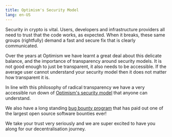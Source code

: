 ```yaml
---
title: Optimism's Security Model
lang: en-US
---
```


Security in crypto is vital. Users, developers and infrastructure providers all need to trust that the code works, as expected. When it breaks, these same groups (rightfully) demand a fast and secure fix that is clearly communicated. 

Over the years at Optimism we have learnt a great deal about this delicate balance, and the importance of transparency around security models. It is not good enough to just be transparent, it also needs to be accessible. If the average user cannot understand your security model then it does not matter how transparent it is. 

In line with this philosophy of radical transparency we have a very accessible run down of [Optimism's security model](./optimism-security-model.md) that anyone can understand. 

We also have a long standing [bug bounty program](./bounties.md) that has paid out one of the largest open source software bounties ever! 

We take your trust very seriously and we are super excited to have you along for our decentralisation journey. 